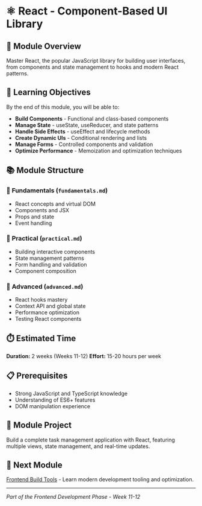 
# ⚛️ React - Component-Based UI Library

## 📖 Module Overview

Master React, the popular JavaScript library for building user interfaces, from components and state management to hooks and modern React patterns.

## 🎯 Learning Objectives

By the end of this module, you will be able to:

- **Build Components** - Functional and class-based components
- **Manage State** - useState, useReducer, and state patterns
- **Handle Side Effects** - useEffect and lifecycle methods
- **Create Dynamic UIs** - Conditional rendering and lists
- **Manage Forms** - Controlled components and validation
- **Optimize Performance** - Memoization and optimization techniques

## 📚 Module Structure

### 📖 **Fundamentals** (`fundamentals.md`)
- React concepts and virtual DOM
- Components and JSX
- Props and state
- Event handling

### 🔨 **Practical** (`practical.md`)
- Building interactive components
- State management patterns
- Form handling and validation
- Component composition

### 🚀 **Advanced** (`advanced.md`)
- React hooks mastery
- Context API and global state
- Performance optimization
- Testing React components

## ⏱️ Estimated Time
**Duration:** 2 weeks (Weeks 11-12)
**Effort:** 15-20 hours per week

## 📋 Prerequisites
- Strong JavaScript and TypeScript knowledge
- Understanding of ES6+ features
- DOM manipulation experience

## 🎯 Module Project
Build a complete task management application with React, featuring multiple views, state management, and real-time updates.

## 🔗 Next Module
[Frontend Build Tools](../frontend-build-tools/) - Learn modern development tooling and optimization.

---
*Part of the Frontend Development Phase - Week 11-12*
